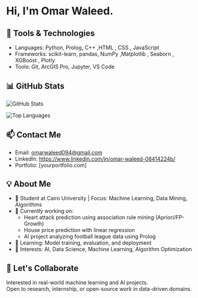 # Hi, I'm Omar Waleed.

## 🔧 Tools & Technologies  
- Languages: Python, Prolog, C++ ,HTML , CSS , JavaScript 
- Frameworks: scikit-learn, pandas, NumPy ,Matplotlib , Seaborn , XGBoost , Plotly 
- Tools: Git, ArcGIS Pro, Jupyter, VS Code

## 📊 GitHub Stats  
![GitHub Stats](https://github-readme-stats.vercel.app/api?username=omarwaleed09&show_icons=true&hide_title=true&hide_rank=false&count_private=true&include_all_commits=true)

![Top Languages](https://github-readme-stats.vercel.app/api/top-langs/?username=omarwaleed09&layout=compact)

## 📫 Contact Me  
- Email: omarwaleed094@gmail.com  
- LinkedIn: https://www.linkedin.com/in/omar-waleed-08414224b/  
- Portfolio: [yourportfolio.com]

## 💡 About Me  
- 💼 Student at Cairo University | Focus: Machine Learning, Data Mining, Algorithms  
- 🚀 Currently working on:  
  - Heart attack prediction using association rule mining (Apriori/FP-Growth)  
  - House price prediction with linear regression  
  - AI project analyzing football league data using Prolog  
- 📘 Learning: Model training, evaluation, and deployment  
- 🧠 Interests: AI, Data Science, Machine Learning, Algorithm Optimization

## 🤝 Let's Collaborate  
Interested in real-world machine learning and AI projects.  
Open to research, internship, or open-source work in data-driven domains.
